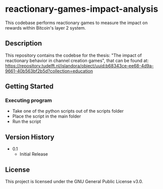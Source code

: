 # reactionary-games-impact-analysis

This codebase performs reactionary games to measure the impact on rewards within Bitcoin's layer 2 system.

## Description

This repository contains the codebse for the thesis: "The impact of reactionary behavior in channel creation games", that can be found at: https://repository.tudelft.nl/islandora/object/uuid:b68343ce-ee68-4d9a-9661-40b563bf2b5d?collection=education

## Getting Started

### Executing program

* Take one of the python scripts out of the scripts folder
* Place the script in the main folder
* Run the script

## Version History

* 0.1
    * Initial Release

## License

This project is licensed under the GNU General Public License v3.0.
